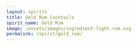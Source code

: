 ```yaml
---
layout: spirits
title: Gold Rum Cocktails
spirit_name: Gold Rum
image: /assets/images/ingredient-light-rum.svg
permalink: /spirit/gold_rum/
---
```

